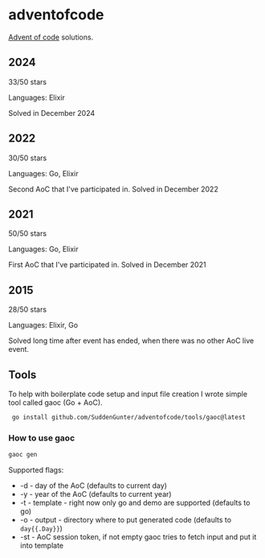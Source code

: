 # adventofcode

[Advent of code](https://adventofcode.com/) solutions.

## 2024

33/50 stars

Languages: Elixir

Solved in December 2024

## 2022

30/50 stars

Languages: Go, Elixir

Second AoC that I've participated in. Solved in December 2022

## 2021

50/50 stars

Languages: Go, Elixir

First AoC that I've participated in. Solved in December 2021

## 2015

28/50 stars

Languages: Elixir, Go

Solved long time after event has ended, when there was no other AoC live event.

## Tools

To help with boilerplate code setup and input file creation I wrote simple tool called gaoc (Go + AoC).

```sh
 go install github.com/SuddenGunter/adventofcode/tools/gaoc@latest
```

### How to use gaoc

```sh
gaoc gen
```

Supported flags:
- -d - day of the AoC (defaults to current day)
- -y - year of the AoC (defaults to current year)
- -t - template - right now only go and demo are supported (defaults to go)
- -o - output - directory where to put generated code (defaults to `day{{.Day}}`)
- -st - AoC session token, if not empty gaoc tries to fetch input and put it into template
